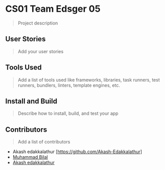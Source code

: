 # CS01 Team Edsger 05

> Project description

## User Stories

> Add your user stories

## Tools Used

> Add a list of tools used like frameworks, libraries, task runners, test runners, bundlers, linters, template engines, etc.

## Install and Build

> Describe how to install, build, and test your app

## Contributors

> Add a list of contributors


- Akash edakkalathur [https://github.com/Akash-Edakkalathur]
- [Muhammad Bilal](https://github.com/bilalbutt044)
- [Akash edakkalathur](https://github.com/Akash-Edakkalathur)
